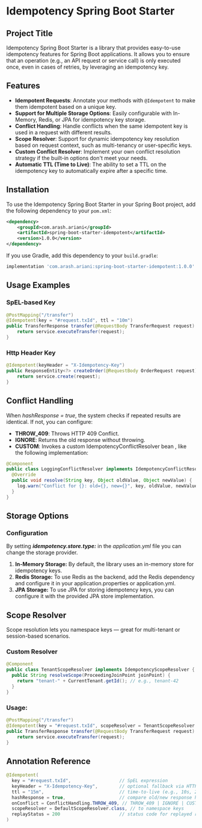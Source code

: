 # Idempotency Spring Boot Starter

## Project Title
Idempotency Spring Boot Starter is a library that provides easy-to-use idempotency features for Spring Boot applications. It allows you to ensure that an operation (e.g., an API request or service call) is only executed once, even in cases of retries, by leveraging an idempotency key.

## Features
- **Idempotent Requests**: Annotate your methods with `@Idempotent` to make them idempotent based on a unique key.
- **Support for Multiple Storage Options**: Easily configurable with In-Memory, Redis, or JPA for idempotency key storage.
- **Conflict Handling**: Handle conflicts when the same idempotent key is used in a request with different results.
- **Scope Resolver**: Support for dynamic idempotency key resolution based on request context, such as multi-tenancy or user-specific keys.
- **Custom Conflict Resolver**: Implement your own conflict resolution strategy if the built-in options don't meet your needs.
- **Automatic TTL (Time to Live)**: The ability to set a TTL on the idempotency key to automatically expire after a specific time.

## Installation

To use the Idempotency Spring Boot Starter in your Spring Boot project, add the following dependency to your `pom.xml`:

```xml
<dependency>
    <groupId>com.arash.ariani</groupId>
    <artifactId>spring-boot-starter-idempotent</artifactId>
    <version>1.0.0</version>
</dependency>
```
If you use Gradle, add this dependency to your `build.gradle`:

```groovy
implementation 'com.arash.ariani:spring-boot-starter-idempotent:1.0.0'
```

## Usage Examples

### SpEL-based Key
```java
@PostMapping("/transfer")
@Idempotent(key = "#request.txId", ttl = "10m")
public TransferResponse transfer(@RequestBody TransferRequest request) {
    return service.executeTransfer(request);
}
```
### Http Header Key
```java
@Idempotent(keyHeader = "X-Idempotency-Key")
public ResponseEntity<?> createOrder(@RequestBody OrderRequest request) {
    return service.create(request);
}
```
## Conflict Handling
When _hashResponse = true_, the system checks if repeated results are identical. If not, you can configure:

* **THROW_409**: Throws HTTP 409 Conflict.
* **IGNORE**: Returns the old response without throwing.
* **CUSTOM**: Invokes a custom IdempotencyConflictResolver bean , like the following implementation:

```java
@Component
public class LoggingConflictResolver implements IdempotencyConflictResolver {
  @Override
  public void resolve(String key, Object oldValue, Object newValue) {
    log.warn("Conflict for {}: old={}, new={}", key, oldValue, newValue);
  }
}
```

## Storage Options

### Configuration
By setting _**idempotency.store.type:**_  in the _application.yml_ file you can change the storage provider.

1. **In-Memory Storage:** By default, the library uses an in-memory store for idempotency keys.
2. **Redis Storage:** To use Redis as the backend, add the Redis dependency and configure it in your application.properties or application.yml.
3. **JPA Storage:** To use JPA for storing idempotency keys, you can configure it with the provided JPA store implementation.

## Scope Resolver
Scope resolution lets you namespace keys — great for multi-tenant or session-based scenarios.

### Custom Resolver
```java
@Component
public class TenantScopeResolver implements IdempotencyScopeResolver {
  public String resolveScope(ProceedingJoinPoint joinPoint) {
    return "tenant-" + CurrentTenant.getId(); // e.g., tenant-42
  }
}

```
### Usage:
```java
@PostMapping("/transfer")
@Idempotent(key = "#request.txId", scopeResolver = TenantScopeResolver.class)
public TransferResponse transfer(@RequestBody TransferRequest request) {
    return service.executeTransfer(request);
}
```

## Annotation Reference

```java
@Idempotent(
  key = "#request.txId",                  // SpEL expression
  keyHeader = "X-Idempotency-Key",        // optional fallback via HTTP header
  ttl = "15m",                            // time-to-live (e.g., 10s, 2h)
  hashResponse = true,                    // compare old/new response hashes
  onConflict = ConflictHandling.THROW_409, // THROW_409 | IGNORE | CUSTOM
  scopeResolver = DefaultScopeResolver.class, // to namespace keys
  replayStatus = 200                      // status code for replayed results
)

```
